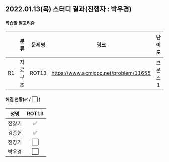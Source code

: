 ## 2022.01.13(목) 스터디 결과(진행자 : 박우경)

#### 학습할 알고리즘

|      |   분류   | 문제명 |                 링크                  | 난이도  |
| :--: | :------: | :----: | :-----------------------------------: | :-----: |
|  R1  | 자료구조 | ROT13  | https://www.acmicpc.net/problem/11655 | 브론즈1 |

#### 해결 현황(:white_check_mark: / :white_large_square:  )

|  성명  |        ROT13         |
| :----: | :------------------: |
| 전창기 |  :white_check_mark:  |
| 김종현 | :white_check_mark: |
| 전창기 | :white_large_square: |
| 박우경 | :white_large_square: |


